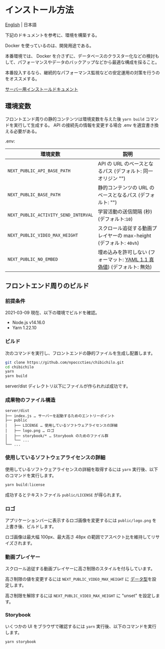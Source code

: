 # インストール方法

[English](INSTALL-en.md) | 日本語

下記のドキュメントを参考に、環境を構築する。

Docker を使っているのは、開発用途である。

本番環境では、 Docker を介さずに、データベースのクラスター化などの検討もして、パフォーマンスやデータのバックアップなどから最適な構成を採ること。

本番投入するなら、継続的なパフォーマンス監視などの安定運用の対策を行うのをオススメする。

[サーバー用インストールドキュメント](./server/README.md)

## 環境変数

フロントエンド周りの静的コンテンツは環境変数を与えた後 `yarn build` コマンドを実行して生成する。
API の接続先の情報を変更する場合 .env を適宜書き換える必要がある。

.env:

| 環境変数                             | 説明                                                                                                       |
| ------------------------------------ | ---------------------------------------------------------------------------------------------------------- |
| `NEXT_PUBLIC_API_BASE_PATH`          | API の URL のベースとなるパス (デフォルト: 同一オリジン "")                                                |
| `NEXT_PUBLIC_BASE_PATH`              | 静的コンテンツの URL のベースとなるパス (デフォルト: "")                                                   |
| `NEXT_PUBLIC_ACTIVITY_SEND_INTERVAL` | 学習活動の送信間隔 (秒) (デフォルト:`10`)                                                                  |
| `NEXT_PUBLIC_VIDEO_MAX_HEIGHT`       | スクロール追従する動画プレイヤーの max-height (デフォルト: `40vh`)                                         |
| `NEXT_PUBLIC_NO_EMBED`               | 埋め込みを許可しない (フォーマット: [YAML 1.1 真偽値](https://yaml.org/type/bool.html)) (デフォルト: 無効) |

## フロントエンド周りのビルド

### 前提条件

2021-03-09 現在、以下の環境でビルドを確認。

- Node.js v14.16.0
- Yarn 1.22.10

### ビルド

次のコマンドを実行し、フロントエンドの静的ファイルを生成し配置します。

```sh
git clone https://github.com/npocccties/chibichilo.git
cd chibichilo
yarn
yarn build
```

server/dist ディレクトリ以下にファイルが作られれば成功です。

### 成果物のファイル構造

```
server/dist
├── index.js … サーバーを起動するためのエントリーポイント
├── public
│   ├── LICENSE … 使用しているソフトウェアライセンスの詳細
│   ├── logo.png … ロゴ
│   ├── storybook/* … Storybook のためのファイル群
│   └── ...
└── ...
```

### 使用しているソフトウェアライセンスの詳細

使用しているソフトウェアライセンスの詳細を取得するには `yarn` 実行後、以下のコマンドを実行します。

```sh
yarn build:license
```

成功するとテキストファイル `public/LICENSE` が得られます。

### ロゴ

アプリケーションバーに表示するロゴ画像を変更するには `public/logo.png` を上書き後、ビルドします。

ロゴ画像は最大幅 100px、最大高さ 48px の範囲でアスペクト比を維持してリサイズされます。

### 動画プレイヤー

スクロール追従する動画プレイヤーに高さ制限のスタイルを付与しています。

高さ制限の値を変更するには `NEXT_PUBLIC_VIDEO_MAX_HEIGHT` に [<length> データ型](https://developer.mozilla.org/ja/docs/Web/CSS/Length)を設定します。

高さ制限を解除するには `NEXT_PUBLIC_VIDEO_MAX_HEIGHT` に "unset" を設定します。

### Storybook

いくつかの UI をブラウザで確認するには `yarn` 実行後、以下のコマンドを実行します。

```sh
yarn storybook
```
